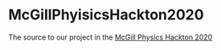 # McGillPhyisicsHackton2020

The source to our project in the [McGill Physics Hackton 2020](http://www.physics.mcgill.ca/hackathon/)

